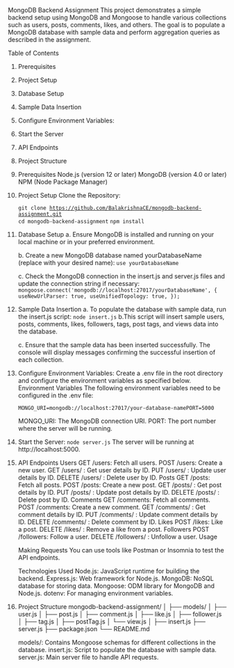 MongoDB Backend Assignment
This project demonstrates a simple backend setup using MongoDB and Mongoose to handle various collections such as users, posts, comments, likes, and others. The goal is to populate a MongoDB database with sample data and perform aggregation queries as described in the assignment.


Table of Contents
1. Prerequisites
2. Project Setup
3. Database Setup
4. Sample Data Insertion
5. Configure Environment Variables:
6. Start the Server
7. API Endpoints
8. Project Structure


1. Prerequisites
Node.js (version 12 or later)
MongoDB (version 4.0 or later)
NPM (Node Package Manager)


2. Project Setup
 Clone the Repository:

    <code>git clone https://github.com/BalakrishnaCE/mongodb-backend-assignment.git
    cd mongodb-backend-assignment</code>
    <code>npm install</code>

3. Database Setup
    a. Ensure MongoDB is installed and running on your local machine or in your preferred environment.

    b. Create a new MongoDB database named yourDatabaseName (replace with your desired name):
    <code>use yourDatabaseName</code>

    c. Check the MongoDB connection in the insert.js and server.js files and update the connection string if necessary:
    <code>mongoose.connect('mongodb://localhost:27017/yourDatabaseName', {
        useNewUrlParser: true,
        useUnifiedTopology: true,
    });
    </code>


4. Sample Data Insertion
    a. To populate the database with sample data, run the insert.js script:
    <code>node insert.js</code>
    b.This script will insert sample users, posts, comments, likes, followers, tags, post tags, and views data into the database.

    c. Ensure that the sample data has been inserted successfully. The console will display messages confirming the successful insertion of each collection.

5. Configure Environment Variables:
    Create a .env file in the root directory and configure the environment variables as specified below.
    Environment Variables
    The following environment variables need to be configured in the .env file:

    <code>MONGO_URI=mongodb://localhost:27017/your-database-namePORT=5000</code>

    MONGO_URI: The MongoDB connection URI.
    PORT: The port number where the server will be running.


6. Start the Server:
    <code>node server.js</code>
    The server will be running at http://localhost:5000.


7. API Endpoints
    Users
    GET /users: Fetch all users.
    POST /users: Create a new user.
    GET /users/
    : Get user details by ID.
    PUT /users/
    : Update user details by ID.
    DELETE /users/
    : Delete user by ID.
    Posts
    GET /posts: Fetch all posts.
    POST /posts: Create a new post.
    GET /posts/
    : Get post details by ID.
    PUT /posts/
    : Update post details by ID.
    DELETE /posts/
    : Delete post by ID.
    Comments
    GET /comments: Fetch all comments.
    POST /comments: Create a new comment.
    GET /comments/
    : Get comment details by ID.
    PUT /comments/
    : Update comment details by ID.
    DELETE /comments/
    : Delete comment by ID.
    Likes
    POST /likes: Like a post.
    DELETE /likes/
    : Remove a like from a post.
    Followers
    POST /followers: Follow a user.
    DELETE /followers/
    : Unfollow a user.
    Usage

    Making Requests
    You can use tools like Postman or Insomnia to test the API endpoints.

    Technologies Used
    Node.js: JavaScript runtime for building the backend.
    Express.js: Web framework for Node.js.
    MongoDB: NoSQL database for storing data.
    Mongoose: ODM library for MongoDB and Node.js.
    dotenv: For managing environment variables.


8. Project Structure
    mongodb-backend-assignment/
    │
    ├── models/
    │   ├── user.js
    │   ├── post.js
    │   ├── comment.js
    │   ├── like.js
    │   ├── follower.js
    │   ├── tag.js
    │   ├── postTag.js
    │   └── view.js
    │
    ├── insert.js
    ├── server.js
    ├── package.json
    └── README.md


    models/: Contains Mongoose schemas for different collections in the database.
    insert.js: Script to populate the database with sample data.
    server.js: Main server file to handle API requests.